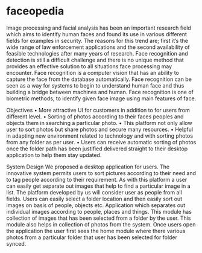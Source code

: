 # faceopedia

Image processing and facial analysis has been an important research field which aims to
identify human faces and found its use in various different fields for examples in security. The
reasons for this trend are; first it’s the wide range of law enforcement applications and the second
availability of feasible technologies after many years of research. Face recognition and detection
is still a difficult challenge and there is no unique method that provides an effective solution to
all situations face processing may encounter. Face recognition is a computer vision that has an
ability to capture the face from the database automatically. Face recognition can be seen as a way
for systems to begin to understand human face and thus building a bridge between machines and
human. Face recognition is one of biometric methods, to identify given face image using main
features of face.

Objectives
• More attractive UI for customers in addition to for users from different level.
• Sorting of photos according to their faces peoples and objects them in searching a
particular photo.
• This platform not only allow user to sort photos but share photos and secure many
resources.
• Helpful in adapting new environment related to technology and with sorting photos
from any folder as per user.
• Users can receive automatic sorting of photos once the folder path has been justified
delivered straight to their desktop application to help them stay updated.

System Design
We proposed a desktop application for users. The innovative system permits users to
sort pictures according to their need and to tag people according to their requirement. As
with this platform a user can easily get separate out images that help to find a particular
image in a list. The platform developed by us will consider user as people from all fields.
Users can easily select a folder location and then easily sort out images on basis of
people, objects etc.
Application which separates out individual images according to people, places and
things. This module has collection of images that has been selected from a folder by the
user. This module also helps in collection of photos from the system. Once users open the
application the user first sees the home module where there various photos from a
particular folder that user has been selected for folder synced.


